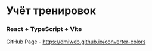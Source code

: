 # Учёт тренировок
### React + TypeScript + Vite

GitHub Page - https://dmiweb.github.io/converter-colors